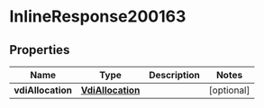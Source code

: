 

# InlineResponse200163

## Properties

Name | Type | Description | Notes
------------ | ------------- | ------------- | -------------
**vdiAllocation** | [**VdiAllocation**](VdiAllocation.md) |  |  [optional]



